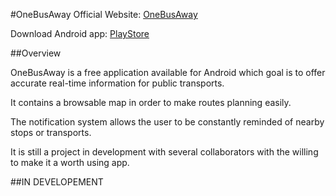 #OneBusAway
Official Website: [OneBusAway](http://www.onebusaway.org/)

Download Android app: [PlayStore](https://play.google.com/store/apps/details?id=com.joulespersecond.seattlebusbot)

##Overview

OneBusAway is a free application available for Android which goal is to offer accurate real-time information for public transports.

It contains a browsable map in order to make routes planning easily.

The notification system allows the user to be constantly reminded of nearby stops or transports.

It is still a project in development with several collaborators with the willing to make it a worth using app.

##IN DEVELOPEMENT


